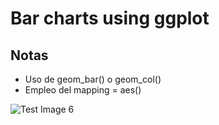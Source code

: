 # Bar charts using ggplot


## Notas
- Uso de geom_bar() o geom_col()
- Empleo del mapping = aes()


![Test Image 6](images/Data1Unida11.tiff)
